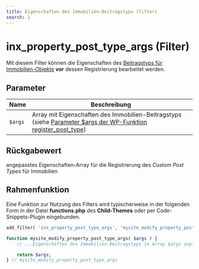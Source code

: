 ```yaml
---
title: Eigenschaften des Immobilien-Beitragstyps (Filter)
search: 1
---
```


# inx_property_post_type_args (Filter)

Mit diesem Filter können die Eigenschaften des [Beitragstyps für Immobilien-Objekte](../beitragsarten-taxonomien.html) **vor** dessen Registrierung bearbeitet werden.

## Parameter

| Name | Beschreibung |
| ---- | ------------ |
| `$args` | Array mit Eigenschaften des Immobilien-Beitragstyps (siehe [Parameter $args der WP-Funktion register_post_type](https://developer.wordpress.org/reference/functions/register_post_type/#parameters)) |

## Rückgabewert

angepasstes Eigenschaften-Array für die Registrierung des <i>Custom Post Types</i> für Immobilien

## Rahmenfunktion

Eine Funktion zur Nutzung des Filters wird typischerweise in der folgenden Form in der Datei **functions.php** des **Child-Themes** oder per Code-Snippets-Plugin eingebunden.

```php
add_filter( 'inx_property_post_type_args', 'mysite_modify_property_post_type_args' );

function mysite_modify_property_post_type_args( $args ) {
	// ...Eigenschaften des Immobilien-Beitragstyps im Array $args anpassen...

	return $args;
} // mysite_modify_property_post_type_args
```